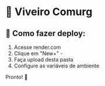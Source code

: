 # 🌱 Viveiro Comurg 
 
## 🚀 Como fazer deploy: 
1. Acesse render.com 
2. Clique em "New+" -
3. Faça upload desta pasta 
4. Configure as variáveis de ambiente 
 
Pronto! 🎉 
